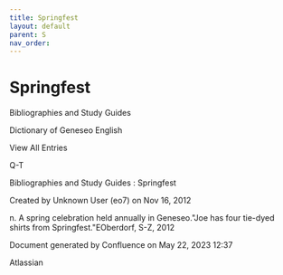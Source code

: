 ```yaml
---
title: Springfest
layout: default
parent: S
nav_order:
---
```


# Springfest

Bibliographies and Study Guides

Dictionary of Geneseo English

View All Entries

Q-T

Bibliographies and Study Guides : Springfest

Created by  Unknown User (eo7) on Nov 16, 2012

n. A spring celebration held annually in Geneseo.&quot;Joe has four tie-dyed shirts from Springfest.&quot;EOberdorf, S-Z, 2012

Document generated by Confluence on May 22, 2023 12:37

Atlassian
